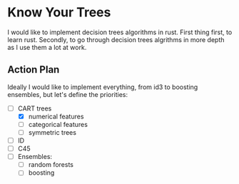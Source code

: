 # Know Your Trees

I would like to implement decision trees algorithms in rust. First thing first, to learn rust.
Secondly, to go through decision trees algrithms in more depth as I use them a lot at work.

## Action Plan

Ideally I would like to implement everything, from id3 to boosting ensembles, but let's define the priorities:

- [ ] CART trees
    - [x] numerical features
    - [ ] categorical features
    - [ ] symmetric trees
- [ ] ID
- [ ] C45
- [ ] Ensembles:
    - [ ] random forests
    - [ ] boosting
